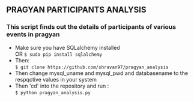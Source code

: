 ## PRAGYAN PARTICIPANTS ANALYSIS  
### This script finds out the details of participants of various events in pragyan  
* Make sure you have SQLalchemy installed   
OR  ``` $ sudo pip install sqlalchemy ```  
* Then:  
``` $ git clone https://github.com/shravan97/pragyan_analysis ```  
* Then change mysql_uname and mysql_pwd and databasename to the respqctive values in your system  
* Then 'cd' into the repository and run :  
``` $ python pragyan_analysis.py ```  




